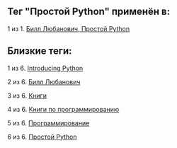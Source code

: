 ## Тег "Простой Python" применён в:

1 из 1. [Билл Любанович, Простой Python](../Книги/Программирование/Билл%20Любанович%20-%20Простой%20Python.md)

## Близкие теги:

1 из 6. [Introducing Python](./Introducing%20Python.md)

2 из 6. [Билл Любанович](./Билл%20Любанович.md)

3 из 6. [Книги](./Книги.md)

4 из 6. [Книги по программированию](./Книги%20по%20программированию.md)

5 из 6. [Программирование](./Программирование.md)

6 из 6. [Простой Python](./Простой%20Python.md)

